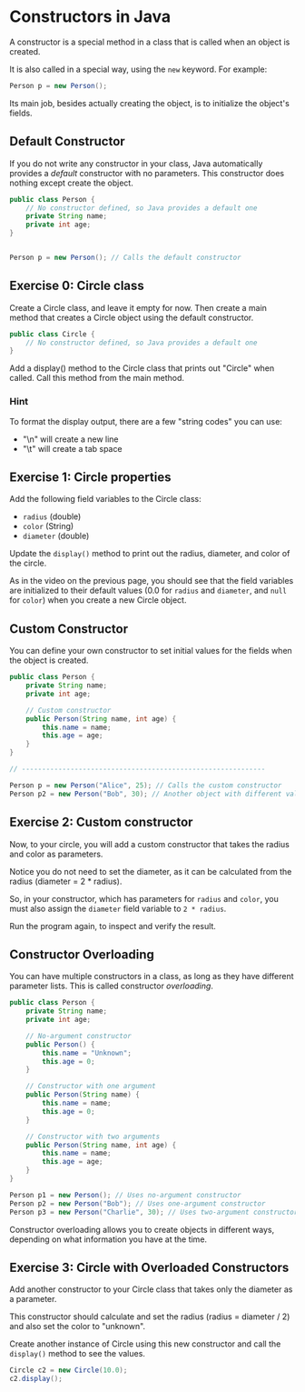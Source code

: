 # Constructors in Java

A constructor is a special method in a class that is called when an object is created. 

It is also called in a special way, using the `new` keyword. For example:

```java
Person p = new Person();
```

Its main job, besides actually creating the object, is to initialize the object's fields.

## Default Constructor

If you do not write any constructor in your class, Java automatically provides a _default_ constructor with no parameters. This constructor does nothing except create the object.

```java
public class Person {
    // No constructor defined, so Java provides a default one
    private String name;
    private int age;
}


Person p = new Person(); // Calls the default constructor
```

## Exercise 0: Circle class

Create a Circle class, and leave it empty for now. Then create a main method that creates a Circle object using the default constructor.

```java
public class Circle {
    // No constructor defined, so Java provides a default one
}
```

Add a display() method to the Circle class that prints out "Circle" when called. Call this method from the main method.

### Hint
To format the display output, there are a few "string codes" you can use:

* "\n" will create a new line
* "\t" will create a tab space
  

## Exercise 1: Circle properties

Add the following field variables to the Circle class:

* `radius` (double)
* `color` (String)
* `diameter` (double)
  
Update the `display()` method to print out the radius, diameter, and color of the circle.

As in the video on the previous page, you should see that the field variables are initialized to their default values (0.0 for `radius` and `diameter`, and `null` for `color`) when you create a new Circle object.


## Custom Constructor

You can define your own constructor to set initial values for the fields when the object is created.

```java
public class Person {
    private String name;
    private int age;

    // Custom constructor
    public Person(String name, int age) {
        this.name = name;
        this.age = age;
    }
}

// ------------------------------------------------------------

Person p = new Person("Alice", 25); // Calls the custom constructor
Person p2 = new Person("Bob", 30); // Another object with different values
```

## Exercise 2: Custom constructor

Now, to your circle, you will add a custom constructor that takes the radius and color as parameters. 

Notice you do not need to set the diameter, as it can be calculated from the radius (diameter = 2 * radius).

So, in your constructor, which has parameters for `radius` and `color`, you must also assign the `diameter` field variable to `2 * radius`.

Run the program again, to inspect and verify the result.


## Constructor Overloading

You can have multiple constructors in a class, as long as they have different parameter lists. This is called constructor _overloading_.

```java
public class Person {
    private String name;
    private int age;

    // No-argument constructor
    public Person() {
        this.name = "Unknown";
        this.age = 0;
    }

    // Constructor with one argument
    public Person(String name) {
        this.name = name;
        this.age = 0;
    }

    // Constructor with two arguments
    public Person(String name, int age) {
        this.name = name;
        this.age = age;
    }
}

Person p1 = new Person(); // Uses no-argument constructor
Person p2 = new Person("Bob"); // Uses one-argument constructor
Person p3 = new Person("Charlie", 30); // Uses two-argument constructor
```

Constructor overloading allows you to create objects in different ways, depending on what information you have at the time.

## Exercise 3: Circle with Overloaded Constructors
Add another constructor to your Circle class that takes only the diameter as a parameter.

This constructor should calculate and set the radius (radius = diameter / 2) and also set the color to "unknown".

Create another instance of Circle using this new constructor and call the `display()` method to see the values.

```java
Circle c2 = new Circle(10.0);
c2.display();
```

